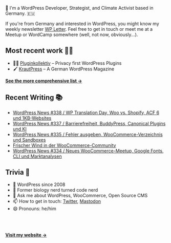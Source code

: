 👋 I'm a WordPress Developer, Strategist, and Climate Activist based in Germany. 🇪🇺

If you're from Germany and interested in WordPress, you might know my weekly newsletter [WP Letter](https://wpletter.de/). Feel free to get in touch or meet me at a Meetup or WordCamp somewhere (well, not now, obviously...).


## Most recent work 👷‍♂️

- 👨‍💻 [Pluginkollektiv](https://github.com/pluginkollektiv) – Privacy first WordPress Plugins
- 🖌️ [KrautPress](https://krautpress.de) – A German WordPress Magazine

**[See the more comprehensive list &rarr;](https://simonkraft.com/what-i-do)**


## Recent Writing 📚

<!-- BLOG-POST-LIST:START -->
- [WordPress News #338 / WP Translation Day, Woo vs. Shopify, ACF 6 und 1KB-Websites](https://feed.wpletter.de/link/14399/15663842/338)
- [WordPress News #337 / Barrierefreiheit, BuddyPress, Canonical Plugins und KI](https://feed.wpletter.de/link/14399/15649223/337)
- [WordPress News #335 / Fehler ausgeben, WooCommerce-Verzeichnis und Sandboxes](https://feed.wpletter.de/link/14399/15608228/335)
- [Frischer Wind in der WooCommerce-Community](https://simon.blog/2022/frischer-wind/)
- [WordPress News #334 / Neues WooCommerce-Meetup, Google Fonts, CLI und Marktanalysen](https://feed.wpletter.de/link/14399/15586179/334)
<!-- BLOG-POST-LIST:END -->


## Trivia 🤪

- 👴 WordPress since 2008
- 🌱 Former biology nerd turned code nerd
- 💬 Ask me about WordPress, WooCommerce, Open Source CMS
- 📫 How to get in touch: [Twitter](https://twitter.com/krafit), [Mastodon](https://dewp.space/@simon)
- 😄 Pronouns: he/him

<br/><br/><br/>
**[Visit my website &rarr;](https://simonkraft.com)**